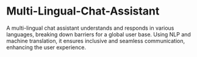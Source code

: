 # Multi-Lingual-Chat-Assistant
 A multi-lingual chat assistant understands and responds in various languages, breaking down barriers for a global user base. Using NLP and machine translation, it ensures inclusive and seamless communication, enhancing the user experience.

